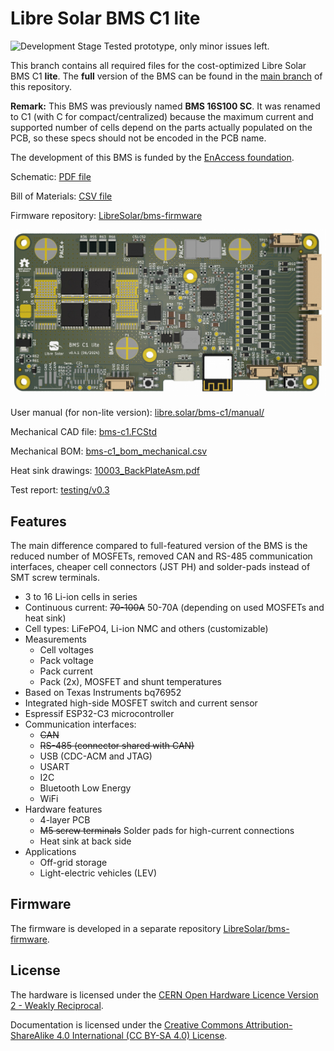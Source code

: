 # Libre Solar BMS C1 lite

![Development Stage](https://img.shields.io/badge/development%20stage-eval-yellow.svg) Tested prototype, only minor issues left.

This branch contains all required files for the cost-optimized Libre Solar BMS C1 **lite**. The **full** version of the BMS can be found in the [main branch](https://github.com/LibreSolar/bms-c1) of this repository.

**Remark:** This BMS was previously named **BMS 16S100 SC**. It was renamed to C1 (with C for compact/centralized) because the maximum current and supported number of cells depend on the parts actually populated on the PCB, so these specs should not be encoded in the PCB name.

The development of this BMS is funded by the [EnAccess foundation](https://enaccess.org).

Schematic: [PDF file](build/bms-c1.pdf)

Bill of Materials: [CSV file](build/bms-c1_bom.csv)

Firmware repository: [LibreSolar/bms-firmware](https://github.com/LibreSolar/bms-firmware)

![BMS C1](build/bms-c1.jpg)

User manual (for non-lite version): [libre.solar/bms-c1/manual/](https://libre.solar/bms-c1/manual/)

Mechanical CAD file: [bms-c1.FCStd](housing/bms-c1.FCStd)

Mechanical BOM: [bms-c1_bom_mechanical.csv](housing/bms-c1_bom_mechanical.csv)

Heat sink drawings: [10003_BackPlateAsm.pdf](housing/10003_BackPlateAsm.pdf)

Test report: [testing/v0.3](testing/v0.3/README.md)

## Features

The main difference compared to full-featured version of the BMS is the reduced number of MOSFETs, removed CAN and RS-485 communication interfaces, cheaper cell connectors (JST PH) and solder-pads instead of SMT screw terminals.

- 3 to 16 Li-ion cells in series
- Continuous current: ~~70-100A~~ 50-70A (depending on used MOSFETs and heat sink)
- Cell types: LiFePO4, Li-ion NMC and others (customizable)
- Measurements
  - Cell voltages
  - Pack voltage
  - Pack current
  - Pack (2x), MOSFET and shunt temperatures
- Based on Texas Instruments bq76952
- Integrated high-side MOSFET switch and current sensor
- Espressif ESP32-C3 microcontroller
- Communication interfaces:
  - ~~CAN~~
  - ~~RS-485 (connector shared with CAN)~~
  - USB (CDC-ACM and JTAG)
  - USART
  - I2C
  - Bluetooth Low Energy
  - WiFi
- Hardware features
  - 4-layer PCB
  - ~~M5 screw terminals~~ Solder pads for high-current connections
  - Heat sink at back side
- Applications
  - Off-grid storage
  - Light-electric vehicles (LEV)

## Firmware

The firmware is developed in a separate repository [LibreSolar/bms-firmware](https://github.com/LibreSolar/bms-firmware).

## License

The hardware is licensed under the [CERN Open Hardware Licence Version 2 - Weakly Reciprocal](LICENCE).

Documentation is licensed under the [Creative Commons Attribution-ShareAlike 4.0 International (CC BY-SA 4.0) License](https://creativecommons.org/licenses/by-sa/4.0/).
